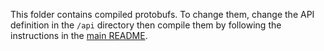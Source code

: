 This folder contains compiled protobufs. To change them, change the API
definition in the `/api` directory then compile them by following the
instructions in the [main README](/README.md).
